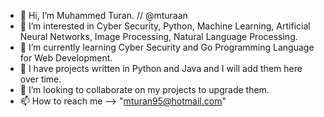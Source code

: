 - 👋 Hi, I’m Muhammed Turan. // @mturaan
- 👀 I’m interested in Cyber Security, Python, Machine Learning, Artificial Neural Networks, Image Processing, Natural Language Processing.
- 🌱 I’m currently learning Cyber Security and Go Programming Language for Web Development.
- 👀 I have projects written in Python and Java and I will add them here over time.
- 💞️ I’m looking to collaborate on my projects to upgrade them. 
- 📫 How to reach me --> "mturan95@hotmail.com"



<!---
mturaan/mturaan is a ✨ special ✨ repository because its `README.md` (this file) appears on your GitHub profile.
You can click the Preview link to take a look at your changes.
--->
